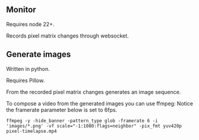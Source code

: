 Monitor
---

Requires node 22+.

Records pixel matrix changes through websocket.


Generate images
---

Written in python. 

Requires Pillow.

From the recorded pixel matrix changes generates an image sequence.

To compose a video from the generated images you can use ffmpeg:
Notice the framerate parameter below is set to 6fps.

```
ffmpeg -y -hide_banner -pattern_type glob -framerate 6 -i 'images/*.png' -vf scale="-1:1080:flags=neighbor" -pix_fmt yuv420p pixel-timelapse.mp4
```
